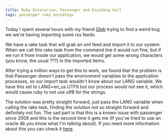 ```yaml
--- 
title: Ruby Enterprise, Passenger and Encoding hell
tags: passenger ruby encodings
---
```


Today I spent several hours with my friend [Gleb]("http://es.linkedin.com/in/glebm") trying to find a weird bug we we're having importing some rss feeds. 

We have a rake task that will grab an xml feed and import it to our system. When we call this rake task from the command line it would run fine, but if we run it from inside our application, we would get some wrong characters (you know, the usual ???) in the imported items. 

After trying a million ways to get this to work, we found that the problem is that Passenger doesn't pass the environment variables to the application processes, so our import task wouldn't know about our LANG variable. We have this set to LANG=en_us.UTF8 but our process would not see it, which would cause ruby to not use utf8 for the strings.

The solution was pretty straight forward, just pass the LANG variable when calling the rake task, finding the solution not so straight forward and definitely not fun. The sad part is that this is a known issue with passenger since 2008 and this is the second time it gets me (If you've tried to use an oracle db you know what I'm talking about). If you need more information about this you can check it [here]("http://blog.phusion.nl/2008/12/16/passing-environment-variables-to-ruby-from-phusion-passenger/").